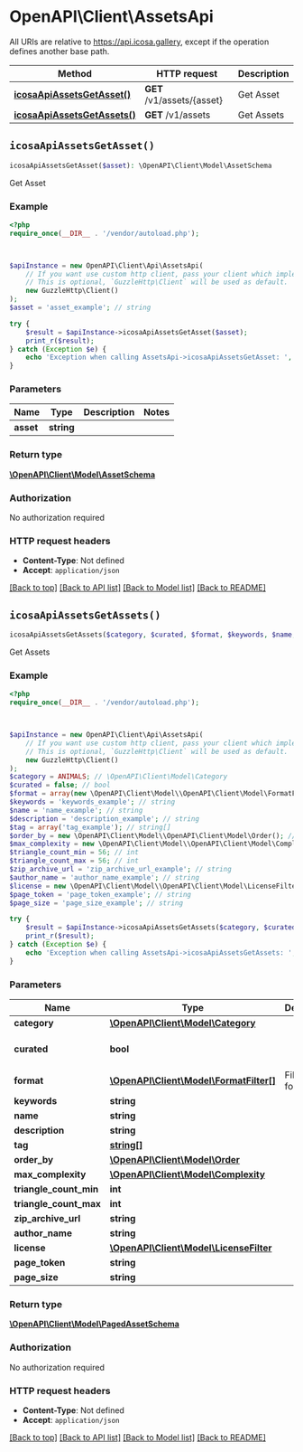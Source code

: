 # OpenAPI\Client\AssetsApi

All URIs are relative to https://api.icosa.gallery, except if the operation defines another base path.

| Method | HTTP request | Description |
| ------------- | ------------- | ------------- |
| [**icosaApiAssetsGetAsset()**](AssetsApi.md#icosaApiAssetsGetAsset) | **GET** /v1/assets/{asset} | Get Asset |
| [**icosaApiAssetsGetAssets()**](AssetsApi.md#icosaApiAssetsGetAssets) | **GET** /v1/assets | Get Assets |


## `icosaApiAssetsGetAsset()`

```php
icosaApiAssetsGetAsset($asset): \OpenAPI\Client\Model\AssetSchema
```

Get Asset

### Example

```php
<?php
require_once(__DIR__ . '/vendor/autoload.php');



$apiInstance = new OpenAPI\Client\Api\AssetsApi(
    // If you want use custom http client, pass your client which implements `GuzzleHttp\ClientInterface`.
    // This is optional, `GuzzleHttp\Client` will be used as default.
    new GuzzleHttp\Client()
);
$asset = 'asset_example'; // string

try {
    $result = $apiInstance->icosaApiAssetsGetAsset($asset);
    print_r($result);
} catch (Exception $e) {
    echo 'Exception when calling AssetsApi->icosaApiAssetsGetAsset: ', $e->getMessage(), PHP_EOL;
}
```

### Parameters

| Name | Type | Description  | Notes |
| ------------- | ------------- | ------------- | ------------- |
| **asset** | **string**|  | |

### Return type

[**\OpenAPI\Client\Model\AssetSchema**](../Model/AssetSchema.md)

### Authorization

No authorization required

### HTTP request headers

- **Content-Type**: Not defined
- **Accept**: `application/json`

[[Back to top]](#) [[Back to API list]](../../README.md#endpoints)
[[Back to Model list]](../../README.md#models)
[[Back to README]](../../README.md)

## `icosaApiAssetsGetAssets()`

```php
icosaApiAssetsGetAssets($category, $curated, $format, $keywords, $name, $description, $tag, $order_by, $max_complexity, $triangle_count_min, $triangle_count_max, $zip_archive_url, $author_name, $license, $page_token, $page_size): \OpenAPI\Client\Model\PagedAssetSchema
```

Get Assets

### Example

```php
<?php
require_once(__DIR__ . '/vendor/autoload.php');



$apiInstance = new OpenAPI\Client\Api\AssetsApi(
    // If you want use custom http client, pass your client which implements `GuzzleHttp\ClientInterface`.
    // This is optional, `GuzzleHttp\Client` will be used as default.
    new GuzzleHttp\Client()
);
$category = ANIMALS; // \OpenAPI\Client\Model\Category
$curated = false; // bool
$format = array(new \OpenAPI\Client\Model\\OpenAPI\Client\Model\FormatFilter()); // \OpenAPI\Client\Model\FormatFilter[] | Filter by format
$keywords = 'keywords_example'; // string
$name = 'name_example'; // string
$description = 'description_example'; // string
$tag = array('tag_example'); // string[]
$order_by = new \OpenAPI\Client\Model\\OpenAPI\Client\Model\Order(); // \OpenAPI\Client\Model\Order
$max_complexity = new \OpenAPI\Client\Model\\OpenAPI\Client\Model\Complexity(); // \OpenAPI\Client\Model\Complexity
$triangle_count_min = 56; // int
$triangle_count_max = 56; // int
$zip_archive_url = 'zip_archive_url_example'; // string
$author_name = 'author_name_example'; // string
$license = new \OpenAPI\Client\Model\\OpenAPI\Client\Model\LicenseFilter(); // \OpenAPI\Client\Model\LicenseFilter
$page_token = 'page_token_example'; // string
$page_size = 'page_size_example'; // string

try {
    $result = $apiInstance->icosaApiAssetsGetAssets($category, $curated, $format, $keywords, $name, $description, $tag, $order_by, $max_complexity, $triangle_count_min, $triangle_count_max, $zip_archive_url, $author_name, $license, $page_token, $page_size);
    print_r($result);
} catch (Exception $e) {
    echo 'Exception when calling AssetsApi->icosaApiAssetsGetAssets: ', $e->getMessage(), PHP_EOL;
}
```

### Parameters

| Name | Type | Description  | Notes |
| ------------- | ------------- | ------------- | ------------- |
| **category** | [**\OpenAPI\Client\Model\Category**](../Model/.md)|  | [optional] |
| **curated** | **bool**|  | [optional] [default to false] |
| **format** | [**\OpenAPI\Client\Model\FormatFilter[]**](../Model/\OpenAPI\Client\Model\FormatFilter.md)| Filter by format | [optional] |
| **keywords** | **string**|  | [optional] |
| **name** | **string**|  | [optional] |
| **description** | **string**|  | [optional] |
| **tag** | [**string[]**](../Model/string.md)|  | [optional] |
| **order_by** | [**\OpenAPI\Client\Model\Order**](../Model/.md)|  | [optional] |
| **max_complexity** | [**\OpenAPI\Client\Model\Complexity**](../Model/.md)|  | [optional] |
| **triangle_count_min** | **int**|  | [optional] |
| **triangle_count_max** | **int**|  | [optional] |
| **zip_archive_url** | **string**|  | [optional] |
| **author_name** | **string**|  | [optional] |
| **license** | [**\OpenAPI\Client\Model\LicenseFilter**](../Model/.md)|  | [optional] |
| **page_token** | **string**|  | [optional] |
| **page_size** | **string**|  | [optional] |

### Return type

[**\OpenAPI\Client\Model\PagedAssetSchema**](../Model/PagedAssetSchema.md)

### Authorization

No authorization required

### HTTP request headers

- **Content-Type**: Not defined
- **Accept**: `application/json`

[[Back to top]](#) [[Back to API list]](../../README.md#endpoints)
[[Back to Model list]](../../README.md#models)
[[Back to README]](../../README.md)
